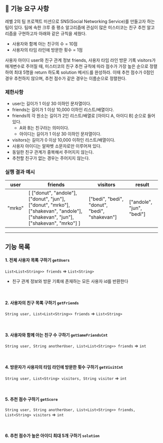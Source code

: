 ## 🚀 기능 요구 사항

레벨 2의 팀 프로젝트 미션으로 SNS(Social Networking Service)를 만들고자 하는 팀이 있다. 팀에 속한 크루 중 평소 알고리즘에 관심이 많은 미스터코는 친구 추천 알고리즘을 구현하고자 아래와 같은 규칙을 세웠다.

- 사용자와 함께 아는 친구의 수 = 10점 
- 사용자의 타임 라인에 방문한 횟수 = 1점

사용자 아이디 user와 친구 관계 정보 friends, 사용자 타임 라인 방문 기록 visitors가 매개변수로 주어질 때, 미스터코의 친구 추천 규칙에 따라 점수가 가장 높은 순으로 정렬하여 최대 5명을 return 하도록 solution 메서드를 완성하라. 이때 추천 점수가 0점인 경우 추천하지 않으며, 추천 점수가 같은 경우는 이름순으로 정렬한다.

### 제한사항

- user는 길이가 1 이상 30 이하인 문자열이다.
- friends는 길이가 1 이상 10,000 이하인 리스트/배열이다.
- friends의 각 원소는 길이가 2인 리스트/배열로 [아이디 A, 아이디 B] 순으로 들어있다.
  - A와 B는 친구라는 의미이다.
  - 아이디는 길이가 1 이상 30 이하인 문자열이다.
- visitors는 길이가 0 이상 10,000 이하인 리스트/배열이다.
- 사용자 아이디는 알파벳 소문자로만 이루어져 있다.
- 동일한 친구 관계가 중복해서 주어지지 않는다.
- 추천할 친구가 없는 경우는 주어지지 않는다.

### 실행 결과 예시

| user | friends | visitors | result |
| --- | --- | --- | --- |
| "mrko" | [ ["donut", "andole"], ["donut", "jun"], ["donut", "mrko"], ["shakevan", "andole"], ["shakevan", "jun"], ["shakevan", "mrko"] ] | ["bedi", "bedi", "donut", "bedi", "shakevan"] | ["andole", "jun", "bedi"] |

---
## 기능 목록

#### 1. 전체 사용자 목록 구하기 ```getUsers```
```List<List<String>> friends``` => ```List<String>```

- 친구 관계 정보와 방문 기록에 존재하는 모든 사용자 id를 반환한다

<br/>

#### 2. 사용자의 친구 목록 구하기 ```getFriends```
```String user, List<List<String>> friends``` => ```List<String>```

<br/>

#### 3. 사용자와 함께 아는 친구 수 구하기  ```getSameFriendsCnt```
```String user, String anotherUser, List<List<String>> friends``` => ```int```

<br/>

#### 4. 방문자가 사용자의 타임 라인에 방문한 횟수 구하기 ```getVisitCnt```
```String user, List<String> visitors, String visitor``` => ```int```

<br/>

#### 5. 추천 점수 구하기 ```getScore```
```String user, String anotherUser, List<List<String>> friends, List<String> visitors``` => ```int```

<br/>

#### 6. 추천 점수가 높은 아이디 최대 5개 구하기 ```solution```


